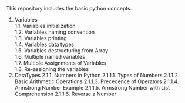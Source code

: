 

This repository includes the basic python concepts.  

1. Variables  
   1.1. Variables initialization  
   1.2. Variables naming convention  
   1.3. Variables printing  
   1.4. Variables data types  
   1.5. Variables destructuring from Array  
   1.6. Multiple named variables  
   1.7. Multiple Assignments of Variables  
   1.8. Re-assigning the variables  
2. DataTypes
   2.1.1. Numbers in Python
      2.1.1.1. Types of Numbers
      2.1.1.2. Basic Arithmetic Operations
      2.1.1.3. Precedence of Operators
      2.1.1.4. Armstrong Number Example
      2.1.1.5. Armstrong Number with List Comprehension
      2.1.1.6. Reverse a Number
   

